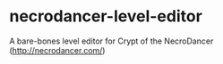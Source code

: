 # necrodancer-level-editor
A bare-bones level editor for Crypt of the NecroDancer (http://necrodancer.com/)